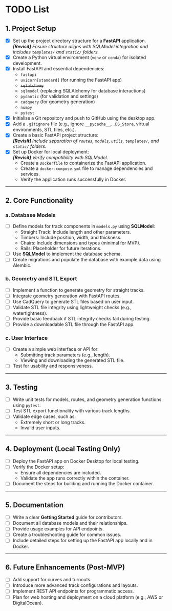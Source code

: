 # TODO List

## 1. Project Setup
- [x] Set up the project directory structure for a **FastAPI** application.  
  _**[Revisit]** Ensure structure aligns with SQLModel integration and includes `templates/` and `static/` folders._
- [x] Create a Python virtual environment (`venv` or `conda`) for isolated development.
- [x] Install FastAPI and essential dependencies:
  - `fastapi`
  - `uvicorn[standard]` (for running the FastAPI app)
  - ~~`sqlalchemy`~~  
  - `sqlmodel` (replacing SQLAlchemy for database interactions)
  - `pydantic` (for validation and settings)
  - `cadquery` (for geometry generation)
  - `numpy`
  - `pytest`
- [x] Initialise a Git repository and push to GitHub using the desktop app.
- [x] Add a `.gitignore` file (e.g., ignore `__pycache__`, `.DS_Store`, virtual environments, STL files, etc.).
- [x] Create a basic FastAPI project structure:  
  _**[Revisit]** Include separation of `routes`, `models`, `utils`, `templates/`, and `static/` folders._
- [x] Set up Docker for local deployment:  
  _**[Revisit]** Verify compatibility with SQLModel._
  - Create a `Dockerfile` to containerize the FastAPI application.
  - Create a `docker-compose.yml` file to manage dependencies and services.
  - Verify the application runs successfully in Docker.

---

## 2. Core Functionality

### a. Database Models
- [ ] Define models for track components in `models.py` using **SQLModel**:
  - Straight Track: Include length and other parameters.
  - Timbers: Include position, width, and thickness.
  - Chairs: Include dimensions and types (minimal for MVP).
  - Rails: Placeholder for future iterations.
- [ ] Use **SQLModel** to implement the database schema.
- [ ] Create migrations and populate the database with example data using Alembic.

### b. Geometry and STL Export
- [ ] Implement a function to generate geometry for straight tracks.
- [ ] Integrate geometry generation with FastAPI routes.
- [ ] Use CadQuery to generate STL files based on user input.
- [ ] Validate STL file integrity using lightweight checks (e.g., watertightness).
- [ ] Provide basic feedback if STL integrity checks fail during testing.
- [ ] Provide a downloadable STL file through the FastAPI app.

### c. User Interface
- [ ] Create a simple web interface or API for:
  - Submitting track parameters (e.g., length).
  - Viewing and downloading the generated STL file.
- [ ] Test for usability and responsiveness.

---

## 3. Testing
- [ ] Write unit tests for models, routes, and geometry generation functions using `pytest`.
- [ ] Test STL export functionality with various track lengths.
- [ ] Validate edge cases, such as:
  - Extremely short or long tracks.
  - Invalid user inputs.

---

## 4. Deployment (Local Testing Only)
- [ ] Deploy the FastAPI app on Docker Desktop for local testing.
- [ ] Verify the Docker setup:
  - Ensure all dependencies are included.
  - Validate the app runs correctly within the container.
- [ ] Document the steps for building and running the Docker container.

---

## 5. Documentation
- [ ] Write a clear **Getting Started** guide for contributors.
- [ ] Document all database models and their relationships.
- [ ] Provide usage examples for API endpoints.
- [ ] Create a troubleshooting guide for common issues.
- [ ] Include detailed steps for setting up the FastAPI app locally and in Docker.

---

## 6. Future Enhancements (Post-MVP)
- [ ] Add support for curves and turnouts.
- [ ] Introduce more advanced track configurations and layouts.
- [ ] Implement REST API endpoints for programmatic access.
- [ ] Plan for web hosting and deployment on a cloud platform (e.g., AWS or DigitalOcean).
